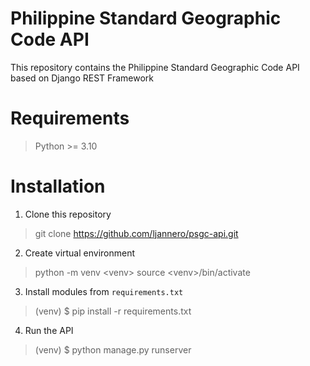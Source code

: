 # Philippine Standard Geographic Code API
This repository contains the Philippine Standard Geographic Code API based on Django REST Framework

# Requirements
> Python >= 3.10

# Installation
1. Clone this repository
> git clone https://github.com/ljannero/psgc-api.git
2. Create virtual environment
> python -m venv &lt;venv&gt;
> source &lt;venv&gt;/bin/activate
3. Install modules from `requirements.txt`
> (venv) $ pip install -r requirements.txt
4. Run the API
> (venv) $ python manage.py runserver
